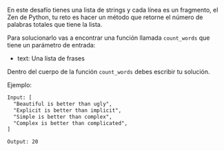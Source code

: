 En este desafío tienes una lista de strings y cada línea es un fragmento, el Zen de Python, tu reto es hacer un método que retorne el número de palabras totales que tiene la lista.

Para solucionarlo vas a encontrar una función llamada `count_words` que tiene un parámetro de entrada:

- text: Una lista de frases

Dentro del cuerpo de la función `count_words` debes escribir tu solución.

Ejemplo:

```txt
Input: [
  "Beautiful is better than ugly",
  "Explicit is better than implicit",
  "Simple is better than complex",
  "Complex is better than complicated",
]

Output: 20
```
